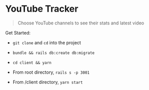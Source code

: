 # YouTube Tracker
> Choose YouTube channels to see their stats and latest video

Get Started:

* ```git clone``` and ```cd``` into the project 

* ```bundle && rails db:create db:migrate```

* ```cd client && yarn```

* From root directory, ```rails s -p 3001```

* From /client directory, ```yarn start```